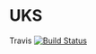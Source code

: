 # UKS

Travis   [![Build Status](https://travis-ci.org/vujasinovic/UKS.svg?branch=master)](https://travis-ci.org/vujasinovic/UKS)
